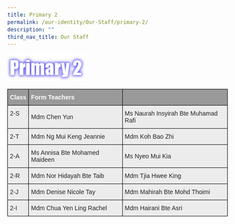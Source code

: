 ```yaml
---
title: Primary 2
permalink: /our-identity/Our-Staff/primary-2/
description: ""
third_nav_title: Our Staff
---
```


<img src="/images/P2.png" 
     style="width:35%">



<style type="text/css">
.tg  {border-collapse:collapse;border-spacing:0;margin:0px auto;}
.tg td{border-color:black;border-style:solid;border-width:1px;font-family:Arial, sans-serif;font-size:14px;
  overflow:hidden;padding:10px 5px;word-break:normal;}
.tg th{border-color:black;border-style:solid;border-width:1px;font-family:Arial, sans-serif;font-size:14px;
  font-weight:normal;overflow:hidden;padding:10px 5px;word-break:normal;}
.tg .tg-fxx4{background-color:#ECECEC;color:#222;text-align:left;vertical-align:middle}
.tg .tg-emg8{background-color:#ECECEC;color:#222;text-align:left;vertical-align:top}
.tg .tg-e6w6{background-color:#999;color:#FFF;font-weight:bold;text-align:left;vertical-align:middle}
.tg .tg-2hhi{background-color:#999;color:#FFF;font-weight:bold;text-align:left;vertical-align:top}
</style>
<table class="tg">
<tbody>
  <tr>
    <td class="tg-e6w6"><span style="color:#FFF;background-color:#999">Class</span></td>
    <td class="tg-e6w6"><span style="color:#FFF;background-color:#999">Form Teachers</span></td>
    <td class="tg-2hhi"></td>
  </tr>
  <tr>
    <td class="tg-emg8">2-S</td>
    <td class="tg-fxx4"><span style="color:#222">Mdm Chen Yun</span></td>
    <td class="tg-fxx4"><span style="color:#222">Ms Naurah Insyirah Bte Muhamad Rafi</span></td>
  </tr>
  <tr>
    <td class="tg-fxx4"><span style="color:#222">2-T</span></td>
    <td class="tg-fxx4"><span style="color:#222">Mdm Ng Mui Keng Jeannie</span></td>
    <td class="tg-fxx4"><span style="color:#222">Mdm Koh Bao Zhi</span></td>
  </tr>
  <tr>
    <td class="tg-fxx4"><span style="color:#222">2-A</span></td>
    <td class="tg-fxx4"><span style="color:#222">Ms Annisa Bte Mohamed Maideen</span></td>
    <td class="tg-fxx4"><span style="color:#222">Ms Nyeo Mui Kia</span></td>
  </tr>
  <tr>
    <td class="tg-fxx4"><span style="color:#222">2-R </span></td>
    <td class="tg-fxx4"><span style="color:#222">Mdm Nor Hidayah Bte Taib</span></td>
    <td class="tg-fxx4"><span style="color:#222">Mdm Tjia Hwee King</span></td>
  </tr>
  <tr>
    <td class="tg-fxx4"><span style="color:#222">2-J</span></td>
    <td class="tg-fxx4"><span style="color:#222">Mdm Denise Nicole Tay</span></td>
    <td class="tg-fxx4"><span style="color:#222">Mdm Mahirah Bte Mohd Thoimi</span></td>
  </tr>
  <tr>
    <td class="tg-fxx4"><span style="color:#222">2-I</span></td>
    <td class="tg-fxx4"><span style="color:#222">Mdm Chua Yen Ling Rachel</span></td>
    <td class="tg-fxx4"><span style="color:#222">Mdm Hairani Bte Asri</span></td>
  </tr>
</tbody>
</table>